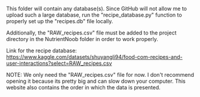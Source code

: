 This folder will contain any database(s). Since GitHub will not allow me to upload such a large database, run the
"recipe_database.py" function to properly set up the "recipes.db" file locally.

Additionally, the "RAW_recipes.csv" file must be added to the project directory in the NutrientNoob folder in order to 
work properly.

Link for the recipe database: 
https://www.kaggle.com/datasets/shuyangli94/food-com-recipes-and-user-interactions?select=RAW_recipes.csv

NOTE: We only need the "RAW_recipes.csv" file for now. I don't recommend opening it because its pretty big and can slow down 
your computer. This website also contains the order in which the data is presented.

